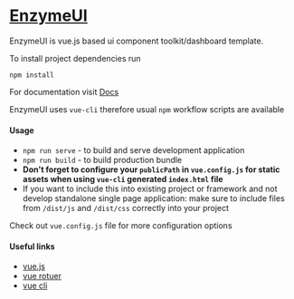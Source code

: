 # [EnzymeUI](https://enzymeui.com) 

EnzymeUI is vue.js based ui component toolkit/dashboard template. 

To install project dependencies run
```
npm install
```

For documentation visit [Docs](https://enzymeui.com/docs)

EnzymeUI uses `vue-cli` therefore usual `npm` workflow scripts are available

#### Usage
- `npm run serve` - to build and serve development application
- `npm run build` - to build production bundle 
- **Don't forget to configure your `publicPath` in `vue.config.js` for static assets when using `vue-cli` generated `index.html` file**
- If you want to include this into existing project or framework and not develop standalone single page application: 
make sure to include files from `/dist/js` and `/dist/css` correctly into your project

Check out `vue.config.js` file for more configuration options

#### Useful links
- [vue.js](https://vuejs.org/)
- [vue rotuer](https://router.vuejs.org/)
- [vue cli](https://cli.vuejs.org/)


